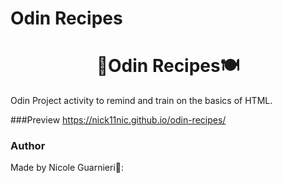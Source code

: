 # Odin Recipes

<h1 align="center">🍹Odin Recipes🍽️</h1>

Odin Project activity to remind and train on the basics of HTML.

###Preview
https://nick11nic.github.io/odin-recipes/

### Author
Made by Nicole Guarnieri🦊:


